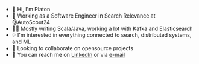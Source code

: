 - 👋 Hi, I'm Platon
- 🏢 Working as a Software Engineer in Search Relevance at @AutoScout24
- 🧑‍🏭 Mostly writing Scala/Java, working a lot with Kafka and Elasticsearch
- 💡 I'm interested in everything connected to search, distributed systems, and ML
- 👀 Looking to collaborate on opensource projects
- 🤝 You can reach me on [LinkedIn](https://www.linkedin.com/in/pltn/) or via [e-mail](mailto:bibikplaton@gmail.com)
